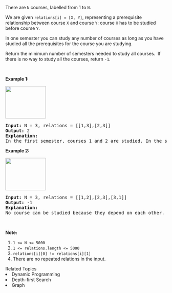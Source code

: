 <p>There are <code>N</code> courses, labelled from 1 to <code>N</code>.</p>

<p>We are given&nbsp;<code>relations[i] = [X, Y]</code>, representing a prerequisite relationship between course <code>X</code> and course <code>Y</code>:&nbsp;course <code>X</code>&nbsp;has to be studied before course <code>Y</code>.</p>

<p>In one semester you can study any number of courses as long as you have studied all the prerequisites for the course you are studying.</p>

<p>Return the minimum number of semesters needed to study all courses.&nbsp; If there is no way to study all the courses, return <code>-1</code>.</p>

<p>&nbsp;</p>

<p><strong>Example 1:</strong></p>

<p><strong><img alt="" src="https://assets.leetcode.com/uploads/2019/04/20/1316_ex1.png" style="width: 126px; height: 101px;" /></strong></p>

<pre>
<strong>Input: </strong>N = <span id="example-input-1-1">3</span>, relations = <span id="example-input-1-2">[[1,3],[2,3]]</span>
<strong>Output: </strong><span id="example-output-1">2</span>
<strong>Explanation: </strong>
In the first semester, courses 1 and 2 are studied. In the second semester, course 3 is studied.
</pre>

<p><strong>Example 2:</strong></p>

<p><strong><img alt="" src="https://assets.leetcode.com/uploads/2019/04/20/1316_ex2.png" style="width: 126px; height: 101px;" /></strong></p>

<pre>
<strong>Input: </strong>N = <span id="example-input-2-1">3</span>, relations = <span id="example-input-2-2">[[1,2],[2,3],[3,1]]</span>
<strong>Output: </strong><span id="example-output-2">-1</span>
<strong>Explanation: </strong>
No course can be studied because they depend on each other.
</pre>

<p>&nbsp;</p>

<p><strong><span>Note:</span></strong></p>

<ol>
	<li><code>1 &lt;= N &lt;= 5000</code></li>
	<li><code>1 &lt;= relations.length &lt;= 5000</code></li>
	<li><code>relations[i][0] != relations[i][1]</code></li>
	<li>There are no repeated relations in the input.</li>
</ol>
<div><div>Related Topics</div><div><li>Dynamic Programming</li><li>Depth-first Search</li><li>Graph</li></div></div>